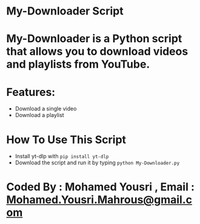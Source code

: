 # My-Downloader Script

# My-Downloader is a Python script that allows you to download videos and playlists from YouTube.

# Features:

- Download a single video
- Download a playlist

# How To Use This Script
- Install yt-dlp with `pip install yt-dlp`
- Download the script and run it by typing `python My-Downloader.py`

# Coded By : Mohamed Yousri , Email : Mohamed.Yousri.Mahrous@gmail.com



